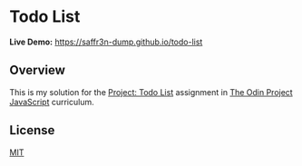 # Todo List

**Live Demo:** https://saffr3n-dump.github.io/todo-list

## Overview

This is my solution for the [Project: Todo List](https://www.theodinproject.com/lessons/node-path-javascript-todo-list) assignment in [The Odin Project](https://www.theodinproject.com) [JavaScript](https://www.theodinproject.com/paths/full-stack-javascript/courses/javascript) curriculum.

## License

[MIT](https://opensource.org/license/MIT)

